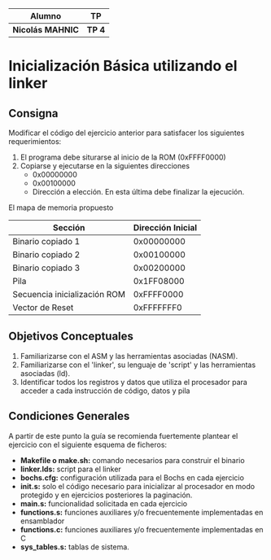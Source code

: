 |Alumno|TP|
| ------------- | ------------- |
| **Nicolás MAHNIC** | **TP 4** |

# Inicialización Básica utilizando el linker
## Consigna
Modificar el código del ejercicio anterior para satisfacer los siguientes requerimientos:
1. El programa debe siturarse al inicio de la ROM (0xFFFF0000)
2. Copiarse y ejecutarse en la siguientes direcciones
    - 0x00000000
    - 0x00100000
    - Dirección a elección. En esta última debe finalizar la ejecución.

El mapa de memoria propuesto

|**Sección**|**Dirección Inicial**|
| ----- | --------------- |
|Binario copiado 1|0x00000000|
|Binario copiado 2|0x00100000|
|Binario copiado 3|0x00200000|
|Pila|0x1FF08000|
|Secuencia inicialización ROM|0xFFFF0000|
|Vector de Reset|0xFFFFFFF0|

## Objetivos Conceptuales
1. Familiarizarse con el ASM y las herramientas asociadas (NASM).
2. Familiarizarse con el 'linker', su lenguaje de 'script' y las herramientas asociadas (ld).
3. Identificar todos los registros y datos que utiliza el procesador para acceder
a cada instrucción de código, datos y pila

## Condiciones Generales
A partir de este punto la guía se recomienda fuertemente plantear el ejercicio con el siguiente esquema de ficheros:
- **Makefile o make.sh:** comando necesarios para construir el binario
- **linker.lds:** script para el linker
- **bochs.cfg:** configuración utilizada para el Bochs en cada ejercicio
- **init.s:** solo el código necesario para inicializar al procesador en modo protegido y en ejercicios posteriores la paginación.
- **main.s:** funcionalidad solicitada en cada ejercicio
- **functions.s:** funciones auxiliares y/o frecuentemente implementadas en ensamblador
- **functions.c:** funciones auxiliares y/o frecuentemente implementadas en C
- **sys_tables.s:** tablas de sistema.